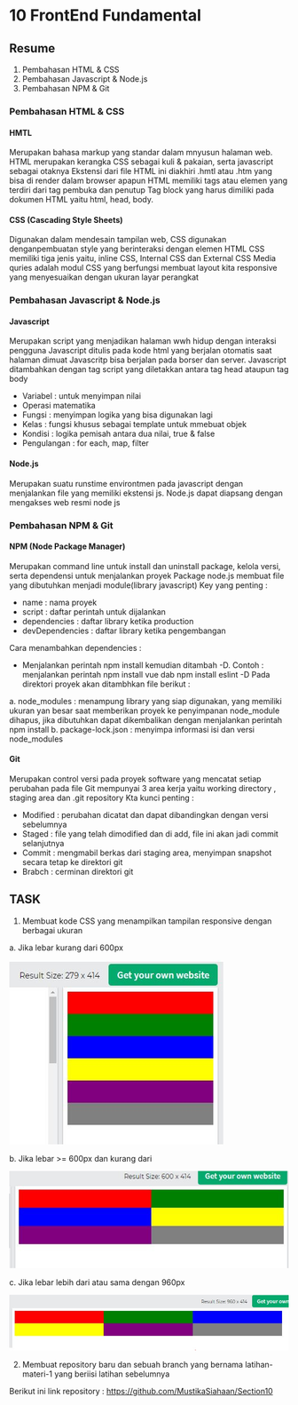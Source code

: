 # 10 FrontEnd Fundamental

## Resume
1. Pembahasan HTML & CSS
2. Pembahasan Javascript & Node.js
3. Pembahasan NPM & Git

### Pembahasan HTML & CSS

#### HMTL
Merupakan bahasa markup yang standar dalam mnyusun halaman web. HTML merupakan kerangka
CSS sebagai kuli & pakaian, serta javascript sebagai otaknya
Ekstensi dari file HTML ini diakhiri .hmtl atau .htm yang bisa di render dalam browser apapun
HTML memiliki tags atau elemen yang terdiri dari tag pembuka dan penutup
Tag block yang harus dimiliki pada dokumen HTML yaitu html, head, body.

#### CSS (Cascading Style Sheets)
Digunakan dalam mendesain tampilan web, 
CSS digunakan denganpembuatan style yang berinteraksi dengan elemen HTML
CSS memiliki tiga jenis yaitu, inline CSS, Internal CSS dan External CSS
Media quries adalah modul CSS yang berfungsi membuat layout kita responsive yang 
menyesuaikan dengan ukuran layar perangkat

### Pembahasan Javascript & Node.js

#### Javascript
Merupakan script yang menjadikan halaman wwh hidup dengan interaksi pengguna
Javascript ditulis pada kode html yang berjalan otomatis saat halaman dimuat
Javascritp bisa berjalan pada borser dan server. Javascript ditambahkan dengan tag script
yang diletakkan antara tag head ataupun tag body
- Variabel : untuk menyimpan nilai
- Operasi matematika
- Fungsi : menyimpan logika yang bisa digunakan lagi
- Kelas : fungsi khusus sebagai template untuk mmebuat objek
- Kondisi : logika pemisah antara dua nilai, true & false
- Pengulangan : for each, map, filter

#### Node.js
Merupakan suatu runstime environtmen pada javascript dengan menjalankan file yang
memiliki ekstensi js. Node.js dapat diapsang dengan mengakses web resmi node js

### Pembahasan NPM & Git

#### NPM (Node Package Manager)
Merupakan command line untuk install dan uninstall package, kelola versi, serta dependensi
untuk menjalankan proyek
Package node.js membuat file yang dibutuhkan menjadi module(library javascript)
Key yang penting :
- name : nama proyek
- script : daftar perintah untuk dijalankan
- dependencies : daftar library ketika production
- devDependencies : daftar library ketika pengembangan

Cara menambahkan dependencies :
- Menjalankan perintah npm install <nama module> kemudian ditambah -D.
Contoh : menjalankan perintah npm install vue dab npm install eslint -D
Pada direktori proyek akan ditambhkan file berikut :
 
a. node_modules : menampung library yang siap digunakan, yang memiliki ukuran yan besar
saat memberikan proyek ke penyimpanan node_module dihapus, jika dibutuhkan dapat dikembalikan
dengan menjalankan perintah npm install
b. package-lock.json : menyimpa informasi isi dan versi node_modules

#### Git
Merupakan control versi pada proyek software yang mencatat setiap perubahan pada file
Git mempunyai 3 area kerja yaitu working directory , staging area dan .git repository
Kta kunci penting :
- Modified : perubahan dicatat dan dapat dibandingkan dengan versi sebelumnya
- Staged : file yang telah dimodified dan di add, file ini akan jadi commit selanjutnya
- Commit : mengmabil berkas dari staging area, menyimpan snapshot secara tetap ke direktori git
- Brabch : cerminan direktori git

 ## TASK 
  
  1. Membuat kode CSS yang menampilkan tampilan responsive dengan berbagai ukuran
 
  a. Jika lebar kurang dari 600px
  
![gambar satu](https://github.com/MustikaSiahaan/vue_Mustika-Marito-Siahaan/blob/master/10_Frontend%20Fundamental/screenshots/1.JPG)
  
  b. Jika lebar >= 600px dan kurang dari 
  
![gambar satu](https://github.com/MustikaSiahaan/vue_Mustika-Marito-Siahaan/blob/master/10_Frontend%20Fundamental/screenshots/2.JPG)
  
  c. Jika lebar lebih dari atau sama dengan 960px
  
![gambar satu](https://github.com/MustikaSiahaan/vue_Mustika-Marito-Siahaan/blob/master/10_Frontend%20Fundamental/screenshots/3.JPG)
  
  2. Membuat repository baru dan sebuah branch yang bernama latihan-materi-1 yang beriisi latihan sebelumnya
 
Berikut ini link repository : https://github.com/MustikaSiahaan/Section10






